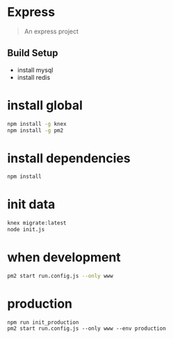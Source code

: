 # Express

> An express project

## Build Setup
* install mysql
* install redis

# install global
```bash
npm install -g knex
npm install -g pm2
```
# install dependencies
``` bash
npm install
```
# init data
```bash
knex migrate:latest
node init.js
```
# when development
``` bash
pm2 start run.config.js --only www
```
# production
```
npm run init_production
pm2 start run.config.js --only www --env production
```
